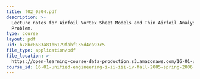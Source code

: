 ```yaml
---
title: f02_0304.pdf
description: >-
  Lecture notes for Airfoil Vortex Sheet Models and Thin Airfoil Analysis
  Problem.
type: course
layout: pdf
uid: b78bc8683a81b6179fabf135d4ca93c5
file_type: application/pdf
file_location: >-
  https://open-learning-course-data-production.s3.amazonaws.com/16-01-unified-engineering-i-ii-iii-iv-fall-2005-spring-2006/b78bc8683a81b6179fabf135d4ca93c5_f02_0304.pdf
course_id: 16-01-unified-engineering-i-ii-iii-iv-fall-2005-spring-2006
---
```

